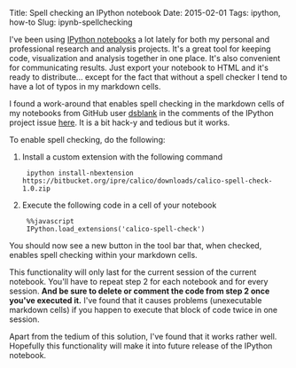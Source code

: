 Title: Spell checking an IPython notebook
Date: 2015-02-01
Tags: ipython, how-to
Slug: ipynb-spellchecking

I've been using [IPython notebooks](http://ipython.org/notebook.html) a lot lately for both my personal and professional 
research and analysis projects. It's a great tool for keeping code, visualization and analysis together in one place. 
It's also convenient for communicating results. Just export your notebook to HTML and it's ready to distribute... except 
for the fact that without a spell checker I tend to have a lot of typos in my markdown cells. 

I found a work-around that enables spell checking in the markdown cells of my notebooks from GitHub user 
[dsblank](https://github.com/dsblank) in the comments of the IPython project issue 
[here](https://github.com/ipython/ipython/issues/3216). It is a bit hack-y and tedious but it works. 

To enable spell checking, do the following:

1. Install a custom extension with the following command
	
		ipython install-nbextension https://bitbucket.org/ipre/calico/downloads/calico-spell-check-1.0.zip
  
2. Execute the following code in a cell of your notebook

		%%javascript
		IPython.load_extensions('calico-spell-check')

You should now see a new button in the tool bar that, when checked, enables spell checking within your markdown cells. 

This functionality will only last for the current session of the current notebook. You'll have to repeat step 2 for each 
notebook and for every session. **And be sure to delete or comment the code from step 2 once you've executed it.** I've 
found that it causes problems (unexecutable markdown cells) if you happen to execute that block of code twice in one 
session.

Apart from the tedium of this solution, I've found that it works rather well. Hopefully this functionality will make it 
into future release of the IPython notebook.